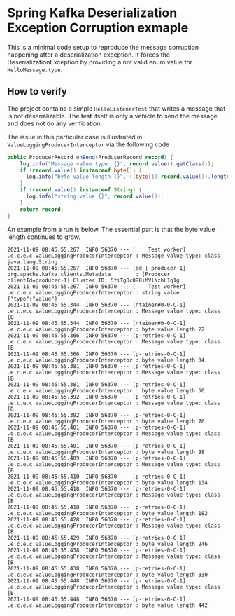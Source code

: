 # Spring Kafka Deserialization Exception Corruption exmaple
This is a minimal code setup to reproduce the message corruption happening after a deserialization exception.
It forces the DeserializationException by providing a not valid enum value for `HelloMessage.type`.

## How to verify
The project contains a simple `HelloListenerTest` that writes a message that is not deserializable. The test
itself is only a vehicle to send the message and does not do any verification. 

The issue in this particular case is illustrated in `ValueLoggingProducerInterceptor` via the following code
```java
public ProducerRecord onSend(ProducerRecord record) {
    log.info("Message value type: {}", record.value().getClass());
    if (record.value() instanceof byte[]) {
      log.info("byte value length {}", ((byte[]) record.value()).length);
    }
    if (record.value() instanceof String) {
      log.info("string value {}", record.value());
    }
    return record;
}
```



An example from a run is below. The essential part is that the byte value length continues to grow. 
```
2021-11-09 08:45:55.267  INFO 56370 --- [    Test worker] .e.c.e.c.ValueLoggingProducerInterceptor : Message value type: class java.lang.String
2021-11-09 08:45:55.267  INFO 56370 --- [ad | producer-1] org.apache.kafka.clients.Metadata        : [Producer clientId=producer-1] Cluster ID: 5fiTgOc0R8iMVlNzhL1q1g
2021-11-09 08:45:55.267  INFO 56370 --- [    Test worker] .e.c.e.c.ValueLoggingProducerInterceptor : string value {"type":"value"}
2021-11-09 08:45:55.344  INFO 56370 --- [ntainer#0-0-C-1] .e.c.e.c.ValueLoggingProducerInterceptor : Message value type: class [B
2021-11-09 08:45:55.344  INFO 56370 --- [ntainer#0-0-C-1] .e.c.e.c.ValueLoggingProducerInterceptor : byte value length 22
2021-11-09 08:45:55.366  INFO 56370 --- [p-retries-0-C-1] .e.c.e.c.ValueLoggingProducerInterceptor : Message value type: class [B
2021-11-09 08:45:55.366  INFO 56370 --- [p-retries-0-C-1] .e.c.e.c.ValueLoggingProducerInterceptor : byte value length 34
2021-11-09 08:45:55.381  INFO 56370 --- [p-retries-0-C-1] .e.c.e.c.ValueLoggingProducerInterceptor : Message value type: class [B
2021-11-09 08:45:55.381  INFO 56370 --- [p-retries-0-C-1] .e.c.e.c.ValueLoggingProducerInterceptor : byte value length 50
2021-11-09 08:45:55.392  INFO 56370 --- [p-retries-0-C-1] .e.c.e.c.ValueLoggingProducerInterceptor : Message value type: class [B
2021-11-09 08:45:55.392  INFO 56370 --- [p-retries-0-C-1] .e.c.e.c.ValueLoggingProducerInterceptor : byte value length 70
2021-11-09 08:45:55.401  INFO 56370 --- [p-retries-0-C-1] .e.c.e.c.ValueLoggingProducerInterceptor : Message value type: class [B
2021-11-09 08:45:55.401  INFO 56370 --- [p-retries-0-C-1] .e.c.e.c.ValueLoggingProducerInterceptor : byte value length 98
2021-11-09 08:45:55.409  INFO 56370 --- [p-retries-0-C-1] .e.c.e.c.ValueLoggingProducerInterceptor : Message value type: class [B
2021-11-09 08:45:55.410  INFO 56370 --- [p-retries-0-C-1] .e.c.e.c.ValueLoggingProducerInterceptor : byte value length 134
2021-11-09 08:45:55.418  INFO 56370 --- [p-retries-0-C-1] .e.c.e.c.ValueLoggingProducerInterceptor : Message value type: class [B
2021-11-09 08:45:55.418  INFO 56370 --- [p-retries-0-C-1] .e.c.e.c.ValueLoggingProducerInterceptor : byte value length 182
2021-11-09 08:45:55.428  INFO 56370 --- [p-retries-0-C-1] .e.c.e.c.ValueLoggingProducerInterceptor : Message value type: class [B
2021-11-09 08:45:55.429  INFO 56370 --- [p-retries-0-C-1] .e.c.e.c.ValueLoggingProducerInterceptor : byte value length 246
2021-11-09 08:45:55.438  INFO 56370 --- [p-retries-0-C-1] .e.c.e.c.ValueLoggingProducerInterceptor : Message value type: class [B
2021-11-09 08:45:55.438  INFO 56370 --- [p-retries-0-C-1] .e.c.e.c.ValueLoggingProducerInterceptor : byte value length 330
2021-11-09 08:45:55.448  INFO 56370 --- [p-retries-0-C-1] .e.c.e.c.ValueLoggingProducerInterceptor : Message value type: class [B
2021-11-09 08:45:55.448  INFO 56370 --- [p-retries-0-C-1] .e.c.e.c.ValueLoggingProducerInterceptor : byte value length 442
```